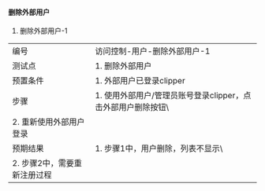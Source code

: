 #### 删除外部用户

1. 删除外部用户-1

|||
| ---- | ---- |
| 编号 | 访问控制-用户-删除外部用户-1 |
| 测试点 | 1. 删除外部用户 |
| 预置条件 |1. 外部用户已登录clipper|
| 步骤 | 1. 使用外部用户/管理员账号登录clipper，点击外部用户删除按钮\
2. 重新使用外部用户登录 |
| 预期结果 | 1. 步骤1中，用户删除，列表不显示\
2. 步骤2中，需要重新注册过程 |